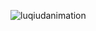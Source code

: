 
![luqiudanimation](https://github.com/impiia/liqiud_animation/assets/29872482/a9c6b5f2-aa6e-405a-98e4-db5c695ca50c)
